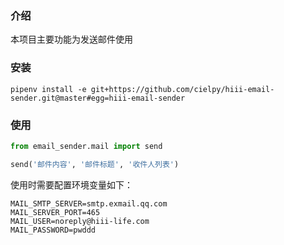### 介绍

本项目主要功能为发送邮件使用

### 安装

```
pipenv install -e git+https://github.com/cielpy/hiii-email-sender.git@master#egg=hiii-email-sender
```

### 使用

```python
from email_sender.mail import send

send('邮件内容', '邮件标题', '收件人列表')
```

使用时需要配置环境变量如下：

```
MAIL_SMTP_SERVER=smtp.exmail.qq.com
MAIL_SERVER_PORT=465
MAIL_USER=noreply@hiii-life.com
MAIL_PASSWORD=pwddd
```

